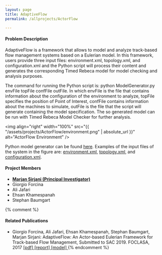 ```yaml
---
layout: page
title: AdaptiveFlow
permalink: /allprojects/ActorFlow

---
```


#### Problem Description
AdaptiveFlow is a framework that allows to model and analyze track-based flow management systems based on a Eulerian model. In this framework, users provide three input files: environment.xml, topology.xml, and configuration.xml and the Python script will process their content and generates the corresponding Timed Rebeca model for model checking and analysis purposes.

The command for running the Python script is: python ModelGenerator.py envFile topFile confFile outFile. In which envFile is the file that contains information about the configuration of the environment to analyze, topFile specifies the position of Point of Interest, confFile contains information about the machines to simulate, outFile is the file that the script will generate containing the model specification. The so generated model can be run with Timed Rebeca Model Checker for further analysis.

<img align="right" width="100%" src="{{ "/assets/projects/ActorFlow/environment.png" | absolute_url }}" alt="ActorFlow Environment" />

Python model generator can be found [here](/assets/projects/ActorFlow/ModelGenerator.py). Examples of the input files of the system in the figure are: [environment.xml](/assets/projects/ActorFlow/example/environment.xml), [topology.xml](/assets/projects/ActorFlow/example/topology.xml), and [configuration.xml](/assets/projects/ActorFlow/example/configuration.xml).

#### Project Members
* **<u>Marjan Sirjani (Principal Investigator)</u>**
* Giorgio Forcina
* Ali Jafari
* Ehsan Khamespanah
* Stephan Baumgart

{% comment %}
#### Related Publications
- Giorgio Forcina, Ali Jafari, Ehsan Khamespanah, Stephan Baumgart, Marjan Sirjani: AdaptiveFlow: An Actor-based Eulerian Framework for Track-based Flow Management, Submitted to SAC 2019.
FOCLASA, 2017  [ [pdf] ](/assets/papers/2017/LightweightPreprocessingForAgent-BasedSimulationOfSmartMobilityInitiatives.pdf) [ [report] ](/assets/projects/Tangramob/reports/tech-report.pdf) [ [model] ](/assets/projects/tangramob/case-studies/model-smi1.rebeca)
{% endcomment %}


